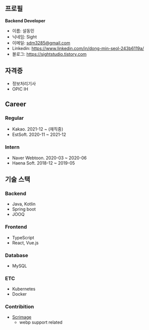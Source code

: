 ## 프로필  

**Backend Developer**

* 이름: 설동민 <br/>
* 닉네임: Sight <br/>
* 이메일: sdm3285@gmail.com <br/>
* Linkedin: https://www.linkedin.com/in/dong-min-seol-243b6119a/
* 블로그: https://sightstudio.tistory.com

## 자격증
* 정보처리기사
* OPIC IH

## Career
### Regular
- Kakao. 2021-12 ~ (재직중)
- EstSoft. 2020-11 ~ 2021-12

### Intern
- Naver Webtoon. 2020-03 ~ 2020-06
- Haena Soft. 2018-12 ~ 2019-05 

## 기술 스택
### Backend
- Java, Kotlin
- Spring boot
- JOOQ

### Frontend
- TypeScript
- React, Vue.js

### Database
- MySQL

### ETC
- Kubernetes
- Docker

### Contribition
- [Scrimage](https://github.com/sksamuel/scrimage) 
  - webp support related
